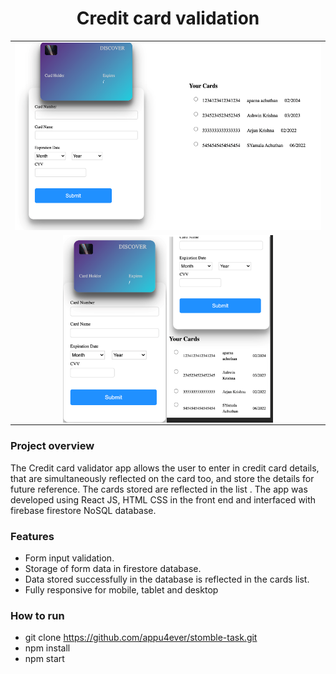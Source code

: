 <h1 align="center">Credit card validation</h1>

<table>
  <tr>
    <td valign="top"><img src="src/images/Desktop.png" height="300"/></td>
  </tr>
  <tr>
    <td valign="top">
      <div style="display:flex;justify-content:center;">
        <img src="src/images/Mobile-1.png" height="300" />
         <img src="src/images/Mobile-2.png" height="300" />
      </div>
    </td>
  </tr>
</table>

### Project overview
The Credit card validator app allows the user to enter in credit card details, that are simultaneously reflected on the card too, 
and store the details for future reference. The cards stored are reflected in the list . The app was developed using React JS, HTML 
CSS in the front end and interfaced with firebase firestore NoSQL database.

### Features
- Form input validation.
- Storage of form data in firestore database.
- Data stored successfully in the database is reflected in the cards list.
- Fully responsive for mobile, tablet and desktop

### How to run
- git clone https://github.com/appu4ever/stomble-task.git
- npm install
- npm start
